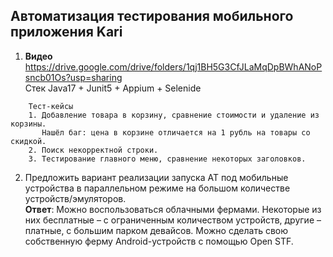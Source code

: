 ## Автоматизация тестирования мобильного приложения Kari
1. **Видео** https://drive.google.com/drive/folders/1qj1BH5G3CfJLaMqDpBWhANoPsncb01Os?usp=sharing  
Стек Java17 + Junit5 + Appium + Selenide
````
    Тест-кейсы
    1. Добавление товара в корзину, сравнение стоимости и удаление из корзины.  
       Нашёл баг: цена в корзине отличается на 1 рубль на товары со скидкой.
    2. Поиск некорректной строки.
    3. Тестирование главного меню, сравнение некоторых заголовков.
````
2. Предложить вариант реализации запуска АТ под мобильные устройства в параллельном режиме на большом количестве устройств/эмуляторов.  
**Ответ**: Можно воспользоваться облачными фермами. Некоторые из них бесплатные – с ограниченным количеством устройств, другие – платные, с большим парком девайсов. Можно сделать свою собственную ферму Android-устройств с помощью Open STF.
